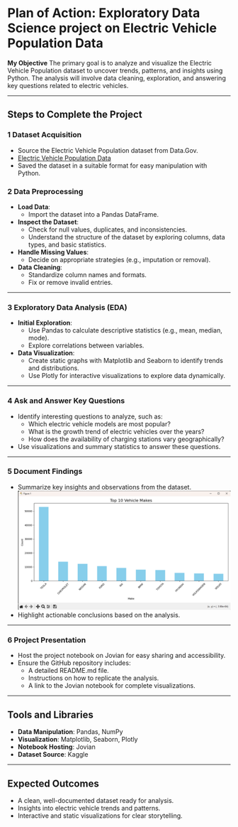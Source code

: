 # Plan of Action: Exploratory Data Science project on Electric Vehicle Population Data

**My Objective**
The primary goal is to analyze and visualize the Electric Vehicle Population dataset to uncover trends, patterns, and insights using Python. The analysis will involve data cleaning, exploration, and answering key questions related to electric vehicles.

---

## **Steps to Complete the Project**

### 1️ **Dataset Acquisition**
- Source the Electric Vehicle Population dataset from Data.Gov.
- [Electric Vehicle Population Data](https://catalog.data.gov/dataset/electric-vehicle-population-data)
- Saved the dataset in a suitable format for easy manipulation with Python.

### 2️ **Data Preprocessing**
- **Load Data**:
  - Import the dataset into a Pandas DataFrame.
- **Inspect the Dataset**:
  - Check for null values, duplicates, and inconsistencies.
  - Understand the structure of the dataset by exploring columns, data types, and basic statistics.
- **Handle Missing Values**:
  - Decide on appropriate strategies (e.g., imputation or removal).
- **Data Cleaning**:
  - Standardize column names and formats.
  - Fix or remove invalid entries.

---

### 3️ **Exploratory Data Analysis (EDA)**
- **Initial Exploration**:
  - Use Pandas to calculate descriptive statistics (e.g., mean, median, mode).
  - Explore correlations between variables.
- **Data Visualization**:
  - Create static graphs with Matplotlib and Seaborn to identify trends and distributions.
  - Use Plotly for interactive visualizations to explore data dynamically.

---

### 4️ **Ask and Answer Key Questions**
- Identify interesting questions to analyze, such as:
  - Which electric vehicle models are most popular?
  - What is the growth trend of electric vehicles over the years?
  - How does the availability of charging stations vary geographically?
- Use visualizations and summary statistics to answer these questions.

---

### 5️ **Document Findings**
- Summarize key insights and observations from the dataset.
![Bar Graph showing tesla leading the electric car production](image.png)
- Highlight actionable conclusions based on the analysis.

---

### 6️ **Project Presentation**
- Host the project notebook on Jovian for easy sharing and accessibility.
- Ensure the GitHub repository includes:
  - A detailed README.md file.
  - Instructions on how to replicate the analysis.
  - A link to the Jovian notebook for complete visualizations.

---

## **Tools and Libraries**
- **Data Manipulation**: Pandas, NumPy
- **Visualization**: Matplotlib, Seaborn, Plotly
- **Notebook Hosting**: Jovian
- **Dataset Source**: Kaggle

---

## **Expected Outcomes**
- A clean, well-documented dataset ready for analysis.
- Insights into electric vehicle trends and patterns.
- Interactive and static visualizations for clear storytelling.
